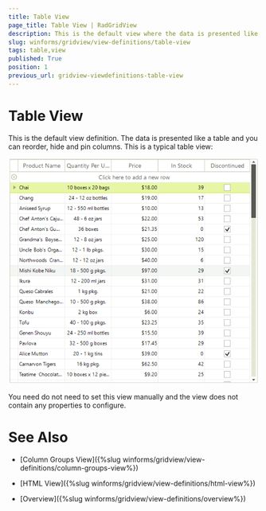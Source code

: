 ```yaml
---
title: Table View
page_title: Table View | RadGridView
description: This is the default view where the data is presented like a table and you can reorder, hide and pin columns.
slug: winforms/gridview/view-definitions/table-view
tags: table,view
published: True
position: 1
previous_url: gridview-viewdefinitions-table-view
---
```


# Table View


This is the default view definition. The data is presented like a table and you can reorder, hide and pin columns. This is a typical table view:

![gridview-viewdefinitions-table-view 001](images/gridview-viewdefinitions-table-view001.png)

You need do not need to set this view manually and the view does not contain any properties to configure.
		
# See Also
* [Column Groups View]({%slug winforms/gridview/view-definitions/column-groups-view%})

* [HTML View]({%slug winforms/gridview/view-definitions/html-view%})

* [Overview]({%slug winforms/gridview/view-definitions/overview%})

